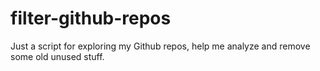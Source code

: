 # filter-github-repos

Just a script for exploring my Github repos, help me analyze and remove some old unused stuff.
